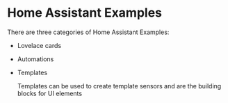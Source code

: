 # Home Assistant Examples

There are three categories of Home Assistant Examples:

- Lovelace cards
- Automations
- Templates

  Templates can be used to create template sensors and are the building blocks for UI elements
